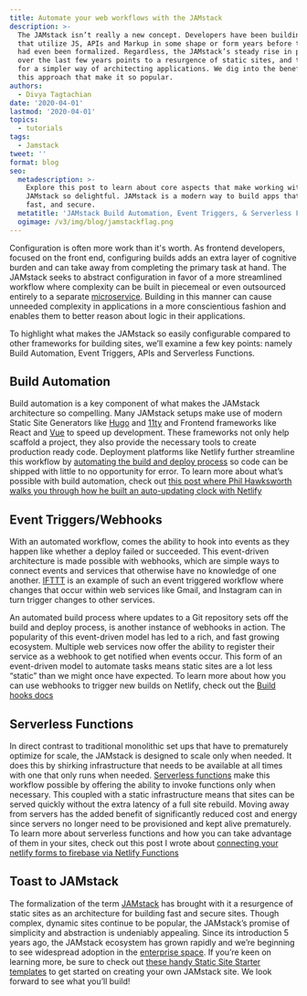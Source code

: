 ```yaml
---
title: Automate your web workflows with the JAMstack
description: >-
  The JAMstack isn’t really a new concept. Developers have been building sites
  that utilize JS, APIs and Markup in some shape or form years before the term
  had even been formalized. Regardless, the JAMstack’s steady rise in popularity
  over the last few years points to a resurgence of static sites, and the desire
  for a simpler way of architecting applications. We dig into the benefits of
  this approach that make it so popular.
authors:
  - Divya Tagtachian
date: '2020-04-01'
lastmod: '2020-04-01'
topics:
  - tutorials
tags:
  - Jamstack
tweet: ''
format: blog
seo:
  metadescription: >-
    Explore this post to learn about core aspects that make working with the
    JAMstack so delightful. JAMstack is a modern way to build apps that are
    fast, and secure.
  metatitle: 'JAMstack Build Automation, Event Triggers, & Serverless Functions'
  ogimage: /v3/img/blog/jamstackflag.png
---
```

Configuration is often more work than it's worth. As frontend developers, focused on the front end, configuring builds adds an extra layer of cognitive burden and can take away from completing the primary task at hand. The JAMstack seeks to abstract configuration in favor of a more streamlined workflow where complexity can be built in piecemeal or even outsourced entirely to a separate [microservice](https://www.netlify.com/blog/2019/11/18/what-are-microservices/). Building in this manner can cause unneeded complexity in applications in a more conscientious fashion and enables them to better reason about logic in their applications.

To highlight what makes the JAMstack so easily configurable compared to other frameworks for building sites, we’ll examine a few key points: namely Build Automation, Event Triggers, APIs and Serverless Functions.

## Build Automation
Build automation is a key component of what makes the JAMstack architecture so compelling. Many JAMstack setups make use of modern Static Site Generators like [Hugo](https://gohugo.io/) and [11ty](https://www.11ty.dev/) and Frontend frameworks like React and [Vue](https://www.netlify.com/with/vue/) to speed up development. These frameworks not only help scaffold a project, they also provide the necessary tools to create production ready code. Deployment platforms like Netlify further streamline this workflow by [automating the build and deploy process](https://www.netlify.com/products/build/) so code can be shipped with little to no opportunity for error. To learn more about what’s possible with build automation, check out [this post where Phil Hawksworth walks you through how he built an auto-updating clock with Netlify](https://www.netlify.com/blog/2018/08/02/exploring-the-potential-of-friction-free-deployments/?utm_source=github&utm_medium=friction_free_deploys-div&utm_campaign=devex)


## Event Triggers/Webhooks
With an automated workflow, comes the ability to hook into events as they happen like whether a deploy failed or succeeded. This event-driven architecture is made possible with webhooks, which are simple ways to connect events and services that otherwise have no knowledge of one another. [IFTTT](https://ifttt.com/) is an example of such an event triggered workflow where changes that occur within web services like Gmail, and Instagram can in turn trigger changes to other services. 

An automated build process where updates to a Git repository sets off the build and deploy process, is another instance of webhooks in action. The popularity of this event-driven model has led to a rich, and fast growing ecosystem. Multiple web services now offer the ability to register their service as a webhook to get notified when events occur. This form of an event-driven model to automate tasks means static sites are a lot less “static” than we might once have expected. To learn more about how you can use webhooks to trigger new builds on Netlify, check out the [Build hooks docs](https://docs.netlify.com/configure-builds/build-hooks/?utm_source=github&utm_medium=hooks_docs-div&utm_campaign=devex)

## Serverless Functions
In direct contrast to traditional monolithic set ups that have to prematurely optimize for scale, the JAMstack is designed to scale only when needed. It does this by shirking infrastructure that needs to be available at all times with one that only runs when needed. [Serverless functions](https://www.netlify.com/products/functions/) make this workflow possible by offering the ability to invoke functions only when necessary. This coupled with a static infrastructure means that sites can be served quickly without the extra latency of a full site rebuild. Moving away from servers has the added benefit of significantly reduced cost and energy since servers no longer need to be provisioned and kept alive prematurely. To learn more about serverless functions and how you can take advantage of them in your sites, check out this post I wrote about [connecting your netlify forms to firebase via Netlify Functions](https://www.netlify.com/blog/2018/09/14/forms-and-functions/?utm_source=github&utm_medium=forms-div&utm_campaign=devex)

## Toast to JAMstack 
The formalization of the term [JAMstack](http://jamstack.org/) has brought with it a resurgence of static sites as an architecture for building fast and secure sites. Though complex, dynamic sites continue to be popular,  the JAMstack’s promise of simplicity and abstraction is undeniably appealing. Since its introduction 5 years ago, the JAMstack ecosystem has grown rapidly and we’re beginning to see widespread adoption in the [enterprise space](https://www.netlify.com/enterprise/). If you’re keen on learning more, be sure to check out [these handy Static Site Starter templates](https://www.staticgen.com/) to get started on creating your own JAMstack site. We look forward to see what you’ll build!